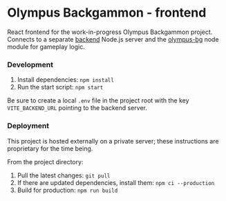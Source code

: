 # Olympus Backgammon - frontend

React frontend for the work-in-progress Olympus Backgammon project. Connects to a separate [backend](https://github.com/michaelti/olympus-backgammon/tree/main/backend) Node.js server and the [olympus-bg](https://github.com/michaelti/olympus-backgammon/tree/main/olympus-bg) node module for gameplay logic.

### Development

1. Install dependencies: `npm install`
2. Run the start script: `npm start`

Be sure to create a local `.env` file in the project root with the key `VITE_BACKEND_URL` pointing to the backend server.

### Deployment

This project is hosted externally on a private server; these instructions are proprietary for the time being.

From the project directory:

1. Pull the latest changes: `git pull`
2. If there are updated dependencies, install them: `npm ci --production`
3. Build for production: `npm run build`
